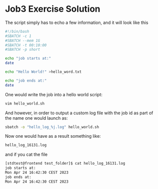 # Job3 Exercise Solution


The script simply has to echo a few information, and it will look like this

```bash
#!/bin/bash
#SBATCH -c 1
#SBATCH --mem 1G
#SBATCH -t 00:10:00
#SBATCH -p short

echo "job starts at:"
date

echo "Hello World!" >hello_word.txt

echo "job ends at:"
date
```

One would write the job into a hello world script:

```bash
vim hello_world.sh
```

And however, in order to output a custom log file with the job id as part of the name one would launch as:

```bash
sbatch -o "hello_log_%j.log" hello_world.sh
```

Now one would have as a result something like:

```bash
hello_log_16131.log
```
and if you cat the file

```bash
[stdtest@frontend test_folder]$ cat hello_log_16131.log 
job starts at:
Mon Apr 24 16:42:30 CEST 2023
job ends at:
Mon Apr 24 16:42:30 CEST 2023
```